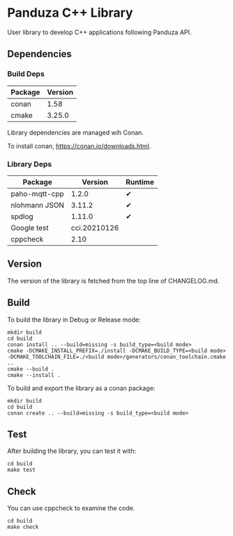 # Panduza C++ Library

User library to develop C++ applications following Panduza API.

## Dependencies

### Build Deps

| Package | Version |
| ------- | ------- |
| conan   | 1.58    |
| cmake   | 3.25.0  |

Library dependencies are managed wih Conan.

To install conan, https://conan.io/downloads.html.

### Library Deps

| Package       | Version      | Runtime  |
| ------------- | ------------ | -------- |
| paho-mqtt-cpp | 1.2.0        | &#10004; |
| nlohmann JSON | 3.11.2       | &#10004; |
| spdlog        | 1.11.0       | &#10004; |
| Google test   | cci.20210126 |          |
| cppcheck      | 2.10         |          |

## Version

The version of the library is fetched from the top line of CHANGELOG.md.

## Build

To build the library in Debug or Release mode:

```
mkdir build
cd build
conan install .. --build=missing -s build_type=<build mode>
cmake -DCMAKE_INSTALL_PREFIX=./install -DCMAKE_BUILD_TYPE=<build mode> -DCMAKE_TOOLCHAIN_FILE=./<build mode>/generators/conan_toolchain.cmake ..
cmake --build .
cmake --install .
```

To build and export the library as a conan package:

```
mkdir build
cd build
conan create .. --build=missing -s build_type=<build mode>
```

## Test

After building the library, you can test it with:

```
cd build
make test
```

## Check

You can use cppcheck to examine the code.

```
cd build
make check
```